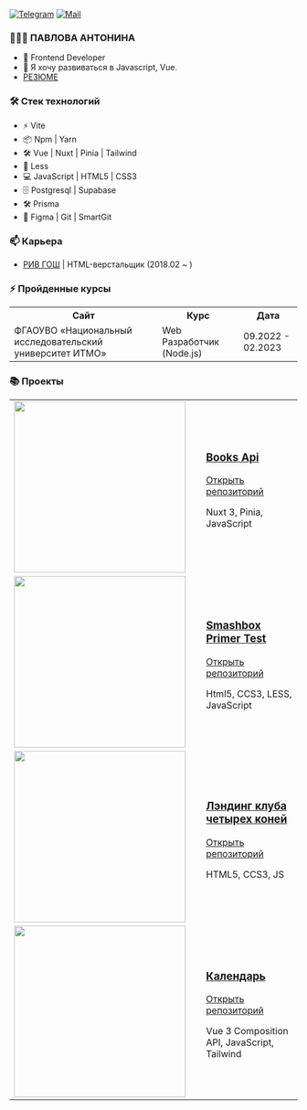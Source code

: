 [![Telegram](http://img.shields.io/badge/-Telegram-2CA5E0?style=for-the-badge&logo=telegram&link=https://t.me/tonya_front)](https://t.me/tonya_front)
[![Mail](https://img.shields.io/badge/-Mail-d14836?style=for-the-badge&logo=Gmail&logoColor=white&link=mailto:tonpavlo@mail.ru)](mailto:tonpavlo@mail.ru)


### 👨🏻‍💻 ПАВЛОВА АНТОНИНА

- 👩 Frontend Developer
- 🌱 Я хочу развиваться в Javascript, Vue.
- [ РЕЗЮМЕ ](https://hh.ru/resume/aa0c2eaaff0b58565e0039ed1f6b50384f4a70)


### 🛠 Стек технологий

- ⚡️ Vite 
- 📦 Npm | Yarn 
- 🛠️ Vue | Nuxt | Pinia | Tailwind 
- 🎨 Less 
- 💻 JavaScript | HTML5 | CSS3 
- 🗄️ Postgresql | Supabase 
- 🛠️ Prisma 
- 🎨 Figma | Git | SmartGit 

### 📫 Карьера

- [РИВ ГОШ](https://rivegauche.ru/) | HTML-верстальщик (2018.02 ~ )

### ⚡ Пройденные курсы

<table>
    <tr>
        <th>Сайт</th>
        <th>Курс</th>
        <th>Дата</th>
    </tr>
    <tr>
        <td>ФГАОУВО «Национальный исследовательский университет ИТМО»</td>
        <td>Web Разработчик (Node.js)</td>
        <td>09.2022 - 02.2023</td>
    </tr>
</table>

### 📚 Проекты

<table>
    <tr>
        <td width='320px'>
            <img src='https://github.com/tonyap92/books-api/assets/114396404/e4e30b9d-bab0-4dc2-890c-546b065cadb4'
                width='300px'>
        </td>
        <td>
            <h3>
                <a href='https://books-api-jet.vercel.app' target="_blank" title='Просмотр демо-версии'>Books Api</a>
            </h3>
            <p><a href='https://github.com/tonyap92/books-api' target="_blank" title='Открыть репозиторий'>Открыть
                    репозиторий</a></p>
            <p>Nuxt 3, Pinia, JavaScript</p>
        </td>
    </tr>
    </tr>
    <tr>
        <td width='320px'>
            <img src='https://github.com/tonyap92/Smashbox-Primer-Test/assets/114396404/f70b4429-36db-4be6-a7b2-dbea8db15bf7'
                width='300px'>
        </td>
        <td>
            <h3><a href='https://smashbox-primer-test.vercel.app/' target="_blank" title='Просмотр демо-версии'>Smashbox
                    Primer Test
                </a>
            </h3>
            <p><a href='https://github.com/tonyap92/Smashbox-Primer-Test' target="_blank"
                    title='Открыть репозиторий'>Открыть
                    репозиторий</a></p>
            <p>Html5, CCS3, LESS, JavaScript</p>
        </td>
    </tr>
        <tr>
        <td width='320px'>
            <img src='https://github.com/tonyap92/Yandex-Crowd-Project/assets/114396404/98a52e18-ee5f-435d-bf4f-4f6d4d21fc3a'
                width='300px'>
        </td>
        <td>
            <h3><a href='https://yandex-crowd-project-roan.vercel.app/' target="_blank"
                    title='Просмотр демо-версии'>Лэндинг клуба четырех коней</a>
            </h3>
            <p><a href='https://github.com/tonyap92/Yandex-Crowd-Project' target="_blank" title='Открыть репозиторий'>Открыть
                    репозиторий</a></p>
            <p>HTML5, CCS3, JS</p>
        </td>
    </tr>
    <tr>
        <td width='320px'>
            <img src='https://github.com/tonyap92/calendar/assets/114396404/128ff6a2-da0b-4bba-8a33-554eac652109'
                width='300px'>
        </td>
        <td>
            <h3><a href='https://calendar-tonyap92.vercel.app/' target="_blank"
                    title='Просмотр демо-версии'>Календарь</a>
            </h3>
            <p><a href='https://github.com/tonyap92/calendar' target="_blank" title='Открыть репозиторий'>Открыть
                    репозиторий</a></p>
            <p>Vue 3 Сomposition API, JavaScript, Tailwind</p>
        </td>
    </tr>
</table>

